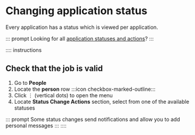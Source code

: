 # Changing application status

Every application has a status which is viewed per application.

::: prompt
Looking for all [application statuses and actions](../about-picmi/applications.md#business-actions)?
:::

:::: instructions
## Check that the job is valid

1. Go to **People**
2. Locate the **person** row :::icon checkbox-marked-outline:::
3. Click &vellip; (vertical dots) to open the menu
4. Locate **Status Change Actions** section, select from one of the available statuses

::: prompt
Some status changes send notifications and allow you to add personal messages
:::
::::
